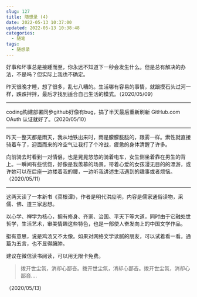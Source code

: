 ```yaml
---
slug: 127
title: 随想录 (4) 
date: 2022-05-13 10:37:00
updated: 2022-05-13 10:38:48
categories: 
  - 随笔
tags: 
  - 随想录
---
```



好事和坏事总是接踵而至，你永远不知道下一秒会发生什么。但是总有解决的办法，不是吗？但实际上我也不确定。

昨天很晚才睡，想了很多，乱七八糟的。生活哪有容易的事情，就跟摸石头过河一样，跌跌拌拌，最后才找到适合自己生活的模式。（2020/05/09）

---

coding构建部署同步github好像有bug，搞了半天最后重新刷新 GitHub.com OAuth 认证就好了。（2020/05/10）

---

昨天一整天都是雨天，我从地铁出来时，雨是朦朦胧胧的，跟雾一样。索性就直接骑着车了，迎面而来的冷空气让我打了个冷战，疲惫的身体清醒了许多。

向前骑去时看到一对情侣，也是晃晃悠悠的骑着电车，女生侧坐着靠在男生的背上。一瞬间有些恍惚，好像是我羡慕的场景。带着心爱的女孩漫无目的的漂游，或许她可以在后座一边搂着我的腰，一边听我讲述生活遇到的趣事或者烦恼。 （2020/05/11）

---

这两天读了一本新书《菜根谭》，作者是明代洪应明，内容是儒家通俗读物，采儒、佛、道三家思想。

以心学、禅学为核心，拥有修身、齐家、治国、平天下等大道，同时由于它融处世哲学，生活艺术，审美情趣这些特色，也是一部使人奋发向上的中国文学作品。

挺有意思，说是鸡汤又不太像。如果对网络文学读腻的朋友，可以试着看一看。通篇为五言，也不显得臃肿。

建议在微信读书阅读，可以用无限卡免费。

> 拨开世尘氛，消却心鄙吝。拨开世尘氛，消却心鄙吝。拨开世尘氛，消却心鄙吝....

（2020/05/13）


